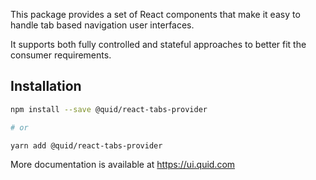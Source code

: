 This package provides a set of React components that make it easy to
handle tab based navigation user interfaces.

It supports both fully controlled and stateful approaches to better fit
the consumer requirements.

## Installation

```bash
npm install --save @quid/react-tabs-provider

# or

yarn add @quid/react-tabs-provider
```

<!-- NPM_ONLY> -->

More documentation is available at https://ui.quid.com

<!-- <NPM_ONLY -->
